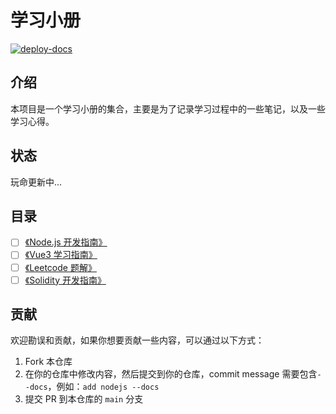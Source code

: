 # 学习小册

[![deploy-docs](https://github.com/aaronlamz/open-ebook/actions/workflows/deploy-docs.yml/badge.svg)](https://github.com/aaronlamz/open-ebook/actions/workflows/deploy-docs.yml)

## 介绍
本项目是一个学习小册的集合，主要是为了记录学习过程中的一些笔记，以及一些学习心得。
## 状态
玩命更新中...
## 目录
- [ ] [《Node.js 开发指南》](https://www.ultimate-kernel.fun/open-ebook/nodejs/)
- [ ] [《Vue3 学习指南》](https://www.ultimate-kernel.fun/open-ebook/vue3/)
- [ ] [《Leetcode 题解》](https://www.ultimate-kernel.fun/open-ebook/leetcode/)
- [ ] [《Solidity 开发指南》](https://www.ultimate-kernel.fun/open-ebook/solidity/)

## 贡献
欢迎勘误和贡献，如果你想要贡献一些内容，可以通过以下方式：
1. Fork 本仓库
2. 在你的仓库中修改内容，然后提交到你的仓库，commit message 需要包含`--docs`，例如：`add nodejs --docs`
3. 提交 PR 到本仓库的 `main` 分支
